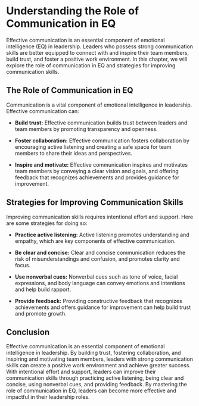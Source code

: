 Understanding the Role of Communication in EQ
=================================================================================

Effective communication is an essential component of emotional intelligence (EQ) in leadership. Leaders who possess strong communication skills are better equipped to connect with and inspire their team members, build trust, and foster a positive work environment. In this chapter, we will explore the role of communication in EQ and strategies for improving communication skills.

The Role of Communication in EQ
-------------------------------

Communication is a vital component of emotional intelligence in leadership. Effective communication can:

* **Build trust:** Effective communication builds trust between leaders and team members by promoting transparency and openness.

* **Foster collaboration:** Effective communication fosters collaboration by encouraging active listening and creating a safe space for team members to share their ideas and perspectives.

* **Inspire and motivate:** Effective communication inspires and motivates team members by conveying a clear vision and goals, and offering feedback that recognizes achievements and provides guidance for improvement.

Strategies for Improving Communication Skills
---------------------------------------------

Improving communication skills requires intentional effort and support. Here are some strategies for doing so:

* **Practice active listening:** Active listening promotes understanding and empathy, which are key components of effective communication.

* **Be clear and concise:** Clear and concise communication reduces the risk of misunderstandings and confusion, and promotes clarity and focus.

* **Use nonverbal cues:** Nonverbal cues such as tone of voice, facial expressions, and body language can convey emotions and intentions and help build rapport.

* **Provide feedback:** Providing constructive feedback that recognizes achievements and offers guidance for improvement can help build trust and promote growth.

Conclusion
----------

Effective communication is an essential component of emotional intelligence in leadership. By building trust, fostering collaboration, and inspiring and motivating team members, leaders with strong communication skills can create a positive work environment and achieve greater success. With intentional effort and support, leaders can improve their communication skills through practicing active listening, being clear and concise, using nonverbal cues, and providing feedback. By mastering the role of communication in EQ, leaders can become more effective and impactful in their leadership roles.
